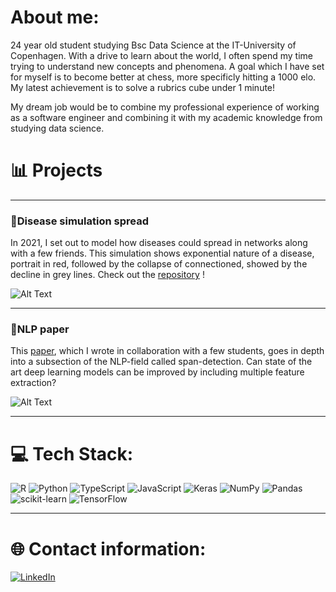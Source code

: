 # About me:

24 year old student studying Bsc Data Science at the IT-University of Copenhagen.
With a drive to learn about the world, I often spend my time trying to understand new concepts and phenomena.
A goal which I have set for myself is to become better at chess, more specificly hitting a 1000 elo.
My latest achievement is to solve a rubrics cube under 1 minute!


My dream job would be to combine my professional experience of working as a software engineer and combining it with my academic knowledge from studying data science.


# 📊 Projects

---

### 🧬Disease simulation spread

In 2021, I set out to model how diseases could spread in networks along with a few friends. 
This simulation shows exponential nature of a disease, portrait in red, followed by the collapse of connectioned, showed by the decline in grey lines.
Check out the [repository](https://github.com/MartinKirkegaardDK/Projects/tree/main/Disease%20simulation) !

![Alt Text](https://media1.giphy.com/media/v1.Y2lkPTc5MGI3NjExMTZkMGJhMDQ4MjhkODkzYTE1ZmIyYjA4YmJhNDY0YWEzOGJkOTYxMiZlcD12MV9pbnRlcm5hbF9naWZzX2dpZklkJmN0PWc/uJ5sVJINlOJz1T1kiK/giphy.gif)

---

### 🧾NLP paper


This [paper](https://github.com/MartinKirkegaardDK/MartinKirkegaardDk/edit/main/README.md), which I wrote in collaboration with a few students, goes in depth into a subsection of the NLP-field called span-detection.
Can state of the art deep learning models can be improved by including multiple feature extraction?

![Alt Text](https://media0.giphy.com/media/mRZllX3U31ojpemIyx/giphy.gif)

---

# 💻 Tech Stack:
![R](https://img.shields.io/badge/r-%23276DC3.svg?style=for-the-badge&logo=r&logoColor=white) ![Python](https://img.shields.io/badge/python-3670A0?style=for-the-badge&logo=python&logoColor=ffdd54) ![TypeScript](https://img.shields.io/badge/typescript-%23007ACC.svg?style=for-the-badge&logo=typescript&logoColor=white) ![JavaScript](https://img.shields.io/badge/javascript-%23323330.svg?style=for-the-badge&logo=javascript&logoColor=%23F7DF1E) ![Keras](https://img.shields.io/badge/Keras-%23D00000.svg?style=for-the-badge&logo=Keras&logoColor=white) ![NumPy](https://img.shields.io/badge/numpy-%23013243.svg?style=for-the-badge&logo=numpy&logoColor=white) ![Pandas](https://img.shields.io/badge/pandas-%23150458.svg?style=for-the-badge&logo=pandas&logoColor=white) ![scikit-learn](https://img.shields.io/badge/scikit--learn-%23F7931E.svg?style=for-the-badge&logo=scikit-learn&logoColor=white) ![TensorFlow](https://img.shields.io/badge/TensorFlow-%23FF6F00.svg?style=for-the-badge&logo=TensorFlow&logoColor=white)

---

# 🌐 Contact information:
[![LinkedIn](https://img.shields.io/badge/LinkedIn-%230077B5.svg?logo=linkedin&logoColor=white)](https://linkedin.com/in/https://www.linkedin.com/in/martin-kirkegaard-6596521b9/) 
